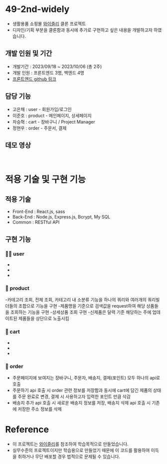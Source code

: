 # 49-2nd-widely
- 생활용품 쇼핑몰 [와이즐리](https://wisely.store/) 클론 프로젝트
- 디자인/기획 부분을 클론함과 동시에 추가로 구현하고 싶은 내용을 개발하고자 하였습니다.

## 개발 인원 및 기간
- 개발기간 : 2023/09/18 ~ 2023/10/06 (총 2주)
- 개발 인원 : 프론트엔드 3명, 백엔드 4명
- [프론트엔드 github 링크](https://github.com/wecode-bootcamp-korea/49-2nd-widely-frontend) <br>

## 담당 기능
- 고은채 : user - 회원가입/로그인 <br>
- 이준호 : product - 메인페이지, 상세페이지 <br>
- 차승혁 : cart - 장바구니 / Project Manager<br>
- 정현우 : order - 주문서, 결제<br>

## 데모 영상
<br>

# 적용 기술 및 구현 기능
## 적용 기술
- Front-End : React.js, sass
- Back-End : Node.js, Express.js, Bcrypt, My SQL
- Common : RESTful API <br>

  
## 구현 기능
### 👩‍💻 user
-
-
-
### 🎁 product
-카테고리 조회, 전체 조회, 카테고리 내 소분류 기능을 하나의 쿼리와 여러개의 쿼리빌더들의 조합으로 기능을 구현
-제품명을 기준으로 검색값을 request하여 해당 상품들을 조회하는 기능을 구현
-상세상품 조회 구현
-신제품은 달력 기준 해당하는 주에 업데이트된 제품들을 상단으로 노출시킴

### 🛒 cart
-
-
-
### 💸 order
- 주문페이지에 보여지는 장바구니, 주문자, 배송지, 결제(포인트) 모두 하나의 api로 호출 
- 주문하기 api 호출 시 order 관련 정보를 저장함과 동시에 cart에 담긴 제품의 상태를 주문 완료로 변경, 결제 시 사용하고자 입력한 포인트 만큼 삭감
- 배송지 추가 api 호출 시 새로운 배송지 정보를 저장, 배송지 삭제 api 호출 시 기존에 저장한 주소 정보를 삭제

# Reference
- 이 프로젝트는 [와이즐리](https://wisely.store/)를 참조하여 학습목적으로 만들었습니다.
- 실무수준의 프로젝트이지만 학습용으로 만들었기 때문에 이 코드를 활용하여 이득을 취하거나 무단 배포할 경우 법적으로 문제될 수 있습니다.
